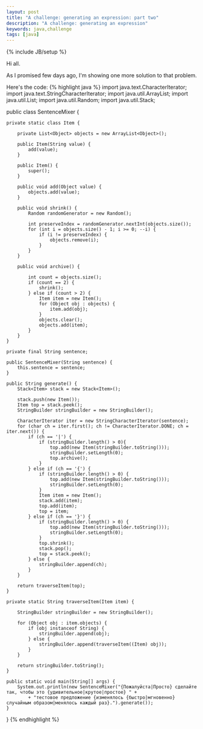 ```yaml
---
layout: post
title: "A challenge: generating an expression: part two"
description: "A challenge: generating an expression"
keywords: java,challenge
tags: [java]
---
```

{% include JB/setup %}

Hi all.

As I promised few days ago, I'm showing one more solution to that problem.

Here's the code:
{% highlight java %}
import java.text.CharacterIterator;
import java.text.StringCharacterIterator;
import java.util.ArrayList;
import java.util.List;
import java.util.Random;
import java.util.Stack;

public class SentenceMixer {

    private static class Item {

        private List<Object> objects = new ArrayList<Object>();

        public Item(String value) {
            add(value);
        }

        public Item() {
            super();
        }

        public void add(Object value) {
            objects.add(value);
        }

        public void shrink() {
            Random randomGenerator = new Random();

            int preserveIndex = randomGenerator.nextInt(objects.size());
            for (int i = objects.size() - 1; i >= 0; --i) {
                if (i != preserveIndex) {
                    objects.remove(i);
                }
            }
        }

        public void archive() {

            int count = objects.size();
            if (count == 2) {
                shrink();
            } else if (count > 2) {
                Item item = new Item();
                for (Object obj : objects) {
                    item.add(obj);
                }
                objects.clear();
                objects.add(item);
            }
        }
    }

    private final String sentence;

    public SentenceMixer(String sentence) {
        this.sentence = sentence;
    }

    public String generate() {
        Stack<Item> stack = new Stack<Item>();

        stack.push(new Item());
        Item top = stack.peek();
        StringBuilder stringBuilder = new StringBuilder();

        CharacterIterator iter = new StringCharacterIterator(sentence);
        for (char ch = iter.first(); ch != CharacterIterator.DONE; ch = iter.next()) {
            if (ch == '|') {
                if (stringBuilder.length() > 0){
                    top.add(new Item(stringBuilder.toString()));
                    stringBuilder.setLength(0);
                    top.archive();
                }
            } else if (ch == '{') {
                if (stringBuilder.length() > 0) {
                    top.add(new Item(stringBuilder.toString()));
                    stringBuilder.setLength(0);
                }
                Item item = new Item();
                stack.add(item);
                top.add(item);
                top = item;
            } else if (ch == '}') {
                if (stringBuilder.length() > 0) {
                    top.add(new Item(stringBuilder.toString()));
                    stringBuilder.setLength(0);
                }
                top.shrink();
                stack.pop();
                top = stack.peek();
            } else {
                stringBuilder.append(ch);
            }
        }

        return traverseItem(top);
    }

    private static String traverseItem(Item item) {

        StringBuilder stringBuilder = new StringBuilder();

        for (Object obj : item.objects) {
            if (obj instanceof String) {
                stringBuilder.append(obj);
            } else {
                stringBuilder.append(traverseItem((Item) obj));
            }
        }

        return stringBuilder.toString();
    }

    public static void main(String[] args) {
        System.out.println(new SentenceMixer("{Пожалуйста|Просто} сделайте так, чтобы это {удивительное|крутое|простое} " + 
            + "тестовое предложение {изменялось {быстро|мгновенно} случайным образом|менялось каждый раз}.").generate());
    }
}
{% endhighlight %}
